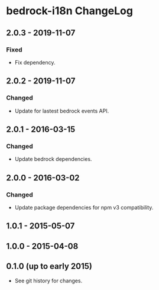 # bedrock-i18n ChangeLog

## 2.0.3 - 2019-11-07

### Fixed
- Fix dependency.

## 2.0.2 - 2019-11-07

### Changed
- Update for lastest bedrock events API.

## 2.0.1 - 2016-03-15

### Changed
- Update bedrock dependencies.

## 2.0.0 - 2016-03-02

### Changed
- Update package dependencies for npm v3 compatibility.

## 1.0.1 - 2015-05-07

## 1.0.0 - 2015-04-08

## 0.1.0 (up to early 2015)

- See git history for changes.
